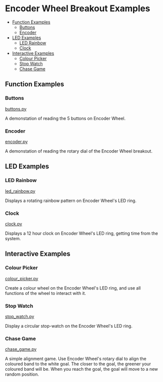 # Encoder Wheel Breakout Examples <!-- omit in toc -->

- [Function Examples](#function-examples)
  - [Buttons](#buttons)
  - [Encoder](#encoder)
- [LED Examples](#led-examples)
  - [LED Rainbow](#led-rainbow)
  - [Clock](#clock)
- [Interactive Examples](#interactive-examples)
  - [Colour Picker](#colour-picker)
  - [Stop Watch](#stop-watch)
  - [Chase Game](#chase-game)


## Function Examples

### Buttons
[buttons.py](buttons.py)

A demonstation of reading the 5 buttons on Encoder Wheel.


### Encoder
[encoder.py](encoder.py)

A demonstation of reading the rotary dial of the Encoder Wheel breakout.


## LED Examples

### LED Rainbow
[led_rainbow.py](led_rainbow.py)

Displays a rotating rainbow pattern on Encoder Wheel's LED ring.


### Clock
[clock.py](clock.py)

Displays a 12 hour clock on Encoder Wheel's LED ring, getting time from the system.


## Interactive Examples

### Colour Picker
[colour_picker.py](colour_picker.py)

Create a colour wheel on the Encoder Wheel's LED ring, and use all functions of the wheel to interact with it.


### Stop Watch
[stop_watch.py](stop_watch.py)

Display a circular stop-watch on the Encoder Wheel's LED ring.


### Chase Game
[chase_game.py](chase_game.py)

A simple alignment game. Use Encoder Wheel's rotary dial to align the coloured band to the white goal. The closer to the goal, the greener your coloured band will be. When you reach the goal, the goal will move to a new random position.
